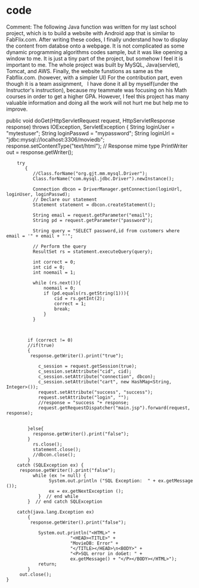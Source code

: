 # code

Comment: The following Java function was written for my last school project, which is to build a website with Android app that is similar to FabFlix.com. After writing these codes, I finally understand how to display the content from databse onto a webpage. It is not complicated as some dynamic programming algorithms codes sample, but it was like opening a window to me. It is just a tiny part of the project, but somehow I feel it is important to me. The whole project was built by MySQL, Java(servlet), Tomcat, and AWS. Finally, the website funstions as same as the Fabflix.com. (however, with a simpler UI) For the contribution part, even though it is a team assignment,   I have done it all by myself(under the Instructor's instruction), because my teammate was focusing on his Math courses in order to get a higher GPA. However, I feel this project has many valuable information and doing all the work will not hurt me but help me to improve. 

public void doGet(HttpServletRequest request, HttpServletResponse response)
        throws IOException, ServletException
    {
        String loginUser = "mytestuser";
        String loginPasswd = "mypassword";
        String loginUrl = "jdbc:mysql://localhost:3306/moviedb";
        response.setContentType("text/html");    // Response mime type
        PrintWriter out = response.getWriter();
        
        try
           {
              //Class.forName("org.gjt.mm.mysql.Driver");
              Class.forName("com.mysql.jdbc.Driver").newInstance();

              Connection dbcon = DriverManager.getConnection(loginUrl, loginUser, loginPasswd);
              // Declare our statement
              Statement statement = dbcon.createStatement();

              String email = request.getParameter("email");
              String pd = request.getParameter("password");
	      
              String query = "SELECT password,id from customers where email = '" + email + "'";

              // Perform the query
              ResultSet rs = statement.executeQuery(query);
              
              int correct = 0;
              int cid = 0;
              int noemail = 1;
              
              while (rs.next()){
            	  noemail = 0;
                  if (pd.equals(rs.getString(1))){
                	  cid = rs.getInt(2);
                      correct = 1;
                      break;
                  }
              }
              
            
             
      		if (correct != 0)
    		//if(true)
            {    
   			 response.getWriter().print("true");

    			c_session = request.getSession(true);
    			c_session.setAttribute("cid", cid);
    			c_session.setAttribute("connection", dbcon);
    			c_session.setAttribute("cart", new HashMap<String, Integer>());
    			request.setAttribute("success", "success");
    			request.setAttribute("login", "");
    			//response = "success "+ response;
    			request.getRequestDispatcher("main.jsp").forward(request, response);
    			
    			
    		}else{
       		  response.getWriter().print("false");
    		}
              rs.close();
              statement.close();
              //dbcon.close();
            }
        catch (SQLException ex) {
   		 response.getWriter().print("false");
              while (ex != null) {
                    System.out.println ("SQL Exception:  " + ex.getMessage ());
                    ex = ex.getNextException ();
                }  // end while
            }  // end catch SQLException

        catch(java.lang.Exception ex)
            {
			 response.getWriter().print("false");

                System.out.println("<HTML>" +
                            "<HEAD><TITLE>" +
                            "MovieDB: Error" +
                            "</TITLE></HEAD>\n<BODY>" +
                            "<P>SQL error in doGet: " +
                            ex.getMessage() + "</P></BODY></HTML>");
                return;
            }
         out.close();
    }
